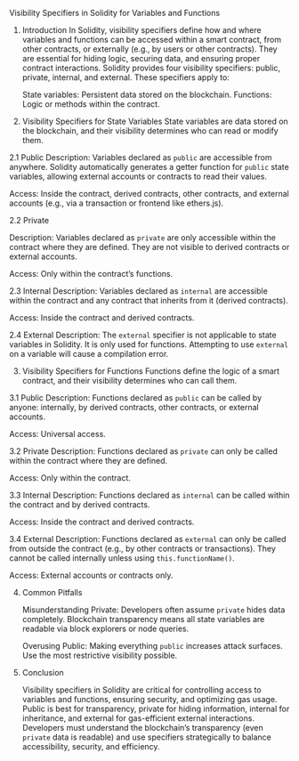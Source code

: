 Visibility Specifiers in Solidity for Variables and Functions

1.  Introduction
    In Solidity, visibility specifiers define how and where variables and functions can be accessed within a smart contract, from other contracts, or externally (e.g., by users or other contracts). They are essential for hiding logic, securing data, and ensuring proper contract interactions. Solidity provides four visibility specifiers: public, private, internal, and external.
    These specifiers apply to:

    State variables: Persistent data stored on the blockchain.
    Functions: Logic or methods within the contract.

2.  Visibility Specifiers for State Variables
    State variables are data stored on the blockchain, and their visibility determines who can read or modify them.

2.1 Public
Description: Variables declared as `public` are accessible from anywhere. Solidity automatically generates a getter function for `public` state variables, allowing external accounts or contracts to read their values.

Access: Inside the contract, derived contracts, other contracts, and external accounts (e.g., via a transaction or frontend like ethers.js).

2.2 Private

Description: Variables declared as `private` are only accessible within the contract where they are defined. They are not visible to derived contracts or external accounts.

Access: Only within the contract’s functions.

2.3 Internal
Description: Variables declared as `internal` are accessible within the contract and any contract that inherits from it (derived contracts).

Access: Inside the contract and derived contracts.

2.4 External
Description: The `external` specifier is not applicable to state variables in Solidity. It is only used for functions. Attempting to use `external` on a variable will cause a compilation error.

3.  Visibility Specifiers for Functions
    Functions define the logic of a smart contract, and their visibility determines who can call them.

3.1 Public
Description: Functions declared as `public` can be called by anyone: internally, by derived contracts, other contracts, or external accounts.

Access: Universal access.

3.2 Private
Description: Functions declared as `private` can only be called within the contract where they are defined.

Access: Only within the contract.

3.3 Internal
Description: Functions declared as `internal` can be called within the contract and by derived contracts.

Access: Inside the contract and derived contracts.

3.4 External
Description: Functions declared as `external` can only be called from outside the contract (e.g., by other contracts or transactions). They cannot be called internally unless using `this.functionName()`.

Access: External accounts or contracts only.

4.  Common Pitfalls

    Misunderstanding Private: Developers often assume `private` hides data completely. Blockchain transparency means all state variables are readable via block explorers or node queries.

    Overusing Public: Making everything `public` increases attack surfaces. Use the most restrictive visibility possible.

5.  Conclusion

    Visibility specifiers in Solidity are critical for controlling access to variables and functions, ensuring security, and optimizing gas usage. Public is best for transparency, private for hiding information, internal for inheritance, and external for gas-efficient external interactions. Developers must understand the blockchain’s transparency (even `private` data is readable) and use specifiers strategically to balance accessibility, security, and efficiency.
